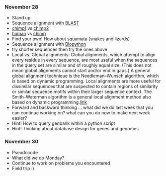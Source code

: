 ### November 28 ###
* Stand up
* Sequence alignment with [BLAST](https://blast.ncbi.nlm.nih.gov/Blast.cgi)
 * [chimp1](https://www.ncbi.nlm.nih.gov/nuccore/JF727179.2) vs [chimp2](https://www.ncbi.nlm.nih.gov/nuccore/JF727176.2)
 * [human](https://www.ncbi.nlm.nih.gov/nuccore/GU170821.1) vs [chimp](https://www.ncbi.nlm.nih.gov/nuccore/JF727179.2)
 * Find your own! How about squamata (snakes and lizards)
* Sequence alignment with [Biopython](http://biopython.org/DIST/docs/api/Bio.pairwise2-module.html)
 * try shorter sequences then try the ones above
 * Local vs. Global alignments: Global alignments, which attempt to align every residue in every sequence, are most useful when the sequences in the query set are similar and of roughly equal size. (This does not mean global alignments cannot start and/or end in gaps.) A general global alignment technique is the Needleman–Wunsch algorithm, which is based on dynamic programming. Local alignments are more useful for dissimilar sequences that are suspected to contain regions of similarity or similar sequence motifs within their larger sequence context. The Smith–Waterman algorithm is a general local alignment method also based on dynamic programming.[link](https://en.wikipedia.org/wiki/Sequence_alignment#Global_and_local_alignments)
* Forward and backward thinking ... what did we do last week that you can continue working on? what can you do now to make next week easier?
 * Hint! How to query genbank within a python script
 * Hint! Thinking about database design for genes and genomes

### November 30 ###
* Pseudocode
* What did we do Monday?
* Continue to work on problems you encountered
* Field trip :)
